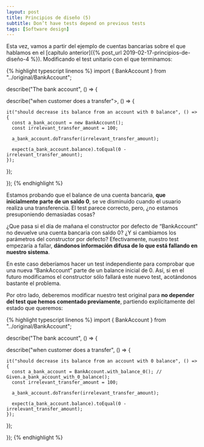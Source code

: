 ```yaml
---
layout: post
title: Principios de diseño (5)
subtitle: Don’t have tests depend on previous tests
tags: [Software design]
---
```


Esta vez, vamos a partir del ejemplo de cuentas bancarias sobre el que hablamos en el [capítulo anterior]({% post_url 2019-02-17-principios-de-diseño-4 %}). Modificando el test unitario con el que terminamos:

{% highlight typescript linenos %}
import { BankAccount } from "../original/BankAccount";
 
describe("The bank account", () => {
 
  describe("when customer does a transfer">, () => {
 
    it("should decrease its balance from an account with 0 balance", () => {
      const a_bank_account = new BankAccount();
      const irrelevant_transfer_amount = 100;
 
      a_bank_account.doTransfer(irrelevant_transfer_amount);
 
      expect(a_bank_account.balance).toEqual(0 - irrelevant_transfer_amount);
    });
 
  });
 
});
{% endhighlight %}

Estamos probando que el balance de una cuenta bancaria, **que inicialmente parte de un saldo 0**, se ve disminuido cuando el usuario realiza una transferencia. El test parece correcto, pero, ¿no estamos presuponiendo demasiadas cosas?

¿Que pasa si el día de mañana el constructor por defecto de “BankAccount” no devuelve una cuenta bancaria con saldo 0? ¿Y si cambiamos los parámetros del constructor por defecto? Efectivamente, nuestro test empezaría a fallar, **dándonos información difusa de lo que está fallando en nuestro sistema**.

En este caso deberíamos hacer un test independiente para comprobar que una nueva “BankAccount” parte de un balance inicial de 0. Así, si en el futuro modificamos el constructor sólo fallará este nuevo test, acotándonos bastante el problema.

Por otro lado, deberemos modificar nuestro test original para **no depender del test que hemos comentado previamente**, partiendo explícitamente del estado que queremos:

{% highlight typescript linenos %}
import { BankAccount } from "../original/BankAccount";
 
describe("The bank account", () => {
 
  describe("when customer does a transfer", () => {
 
    it("should decrease its balance from an account with 0 balance", () => {
      const a_bank_account = BankAccount.with_balance_0(); // Given.a_bank_account_with_0_balance();
      const irrelevant_transfer_amount = 100;
 
      a_bank_account.doTransfer(irrelevant_transfer_amount);
 
      expect(a_bank_account.balance).toEqual(0 - irrelevant_transfer_amount);
    });
 
  });
 
});
{% endhighlight %}